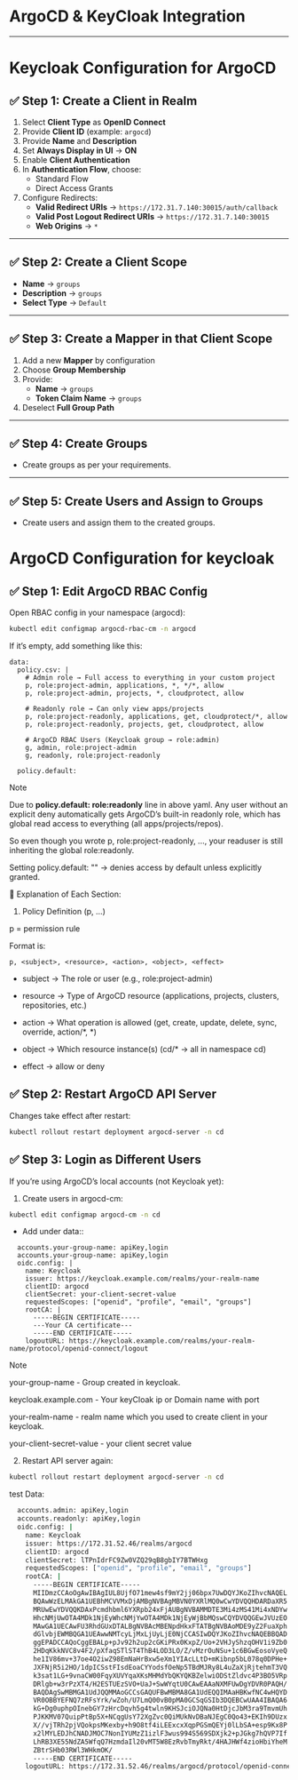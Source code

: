 # ArgoCD & KeyCloak Integration

---
# Keycloak Configuration for ArgoCD

## ✅ Step 1: Create a Client in Realm
1. Select **Client Type** as **OpenID Connect**  
2. Provide **Client ID** (example: `argocd`)  
3. Provide **Name** and **Description**  
4. Set **Always Display in UI** → **ON**  
5. Enable **Client Authentication**  
6. In **Authentication Flow**, choose:  
   - Standard Flow  
   - Direct Access Grants  
7. Configure Redirects:  
   - **Valid Redirect URIs** → `https://172.31.7.140:30015/auth/callback`  
   - **Valid Post Logout Redirect URIs** → `https://172.31.7.140:30015`  
   - **Web Origins** → `*`  

---

## ✅ Step 2: Create a Client Scope
- **Name** → `groups`  
- **Description** → `groups`  
- **Select Type** → `Default`  

---

## ✅ Step 3: Create a Mapper in that Client Scope
1. Add a new **Mapper** by configuration  
2. Choose **Group Membership**  
3. Provide:  
   - **Name** → `groups`  
   - **Token Claim Name** → `groups`  
4. Deselect **Full Group Path**  

---

## ✅ Step 4: Create Groups
- Create groups as per your requirements.  

---

## ✅ Step 5: Create Users and Assign to Groups
- Create users and assign them to the created groups.  



# ArgoCD Configuration for keycloak

## ✅ Step 1: Edit ArgoCD RBAC Config

Open RBAC config in your namespace (argocd):

```bash 
kubectl edit configmap argocd-rbac-cm -n argocd
```
If it’s empty, add something like this:

```Yaml:
data:
  policy.csv: |
    # Admin role → Full access to everything in your custom project
    p, role:project-admin, applications, *, */*, allow
    p, role:project-admin, projects, *, cloudprotect, allow

    # Readonly role → Can only view apps/projects
    p, role:project-readonly, applications, get, cloudprotect/*, allow
    p, role:project-readonly, projects, get, cloudprotect, allow

    # ArgoCD RBAC Users (Keycloak group → role:admin)
    g, admin, role:project-admin
    g, readonly, role:project-readonly

  policy.default: 
```
> [!NOTE]
> Due to **policy.default: role:readonly** line in above yaml.
> Any user without an explicit deny automatically gets ArgoCD’s built-in readonly role, which has global read access to everything (all apps/projects/repos). 
>
>  So even though you wrote p, role:project-readonly, ..., your readuser is still inheriting the global role:readonly.
>
> Setting policy.default: "" → denies access by default unless explicitly granted.


🔎 Explanation of Each Section:

1. Policy Definition (p, …)

p = permission rule

Format is:
```
p, <subject>, <resource>, <action>, <object>, <effect>
```
* subject → The role or user (e.g., role:project-admin)

* resource → Type of ArgoCD resource (applications, projects, clusters, repositories, etc.)

* action → What operation is allowed (get, create, update, delete, sync, override, action/*, *)

* object → Which resource instance(s) (cd/* → all in namespace cd)

* effect → allow or deny

## ✅ Step 2: Restart ArgoCD API Server

Changes take effect after restart:

```bash
kubectl rollout restart deployment argocd-server -n cd
```

## ✅ Step 3: Login as Different Users

If you’re using ArgoCD’s local accounts (not Keycloak yet):

1. Create users in argocd-cm:

```bash
kubectl edit configmap argocd-cm -n cd
```

* Add under data::

```Yaml:
  accounts.your-group-name: apiKey,login
  accounts.your-group-name: apiKey,login
  oidc.config: |
    name: Keycloak
    issuer: https://keycloak.example.com/realms/your-realm-name
    clientID: argocd
    clientSecret: your-client-secret-value
    requestedScopes: ["openid", "profile", "email", "groups"]
    rootCA: |
      -----BEGIN CERTIFICATE-----
      ---Your CA certificate---
      -----END CERTIFICATE-----
    logoutURL: https://keycloak.example.com/realms/your-realm-name/protocol/openid-connect/logout
```

> [!NOTE]
> your-group-name - Group created in keycloak.
> 
> keycloak.example.com - Your keyCloak ip or Domain name with port
> 
> your-realm-name - realm name which you used to create client in your keycloak.
> 
> your-client-secret-value - your client secret value

2. Restart API server again:

```bash
kubectl rollout restart deployment argocd-server -n cd
```


test Data:

```bash
  accounts.admin: apiKey,login
  accounts.readonly: apiKey,login
  oidc.config: |
    name: Keycloak
    issuer: https://172.31.52.46/realms/argocd
    clientID: argocd
    clientSecret: lTPnIdrFC9Zw0VZQ29qB8gbIY7BTWHxg
    requestedScopes: ["openid", "profile", "email", "groups"]
    rootCA: |
      -----BEGIN CERTIFICATE-----
      MIIDmzCCAoOgAwIBAgIUL8UjfO71mew4sf9mY2jj06bpx7UwDQYJKoZIhvcNAQEL
      BQAwWzELMAkGA1UEBhMCVVMxDjAMBgNVBAgMBVN0YXRlMQ0wCwYDVQQHDARDaXR5
      MRUwEwYDVQQKDAxPcmdhbml6YXRpb24xFjAUBgNVBAMMDTE3Mi4zMS41Mi4xNDYw
      HhcNMjUwOTA4MDk1NjEyWhcNMjYwOTA4MDk1NjEyWjBbMQswCQYDVQQGEwJVUzEO
      MAwGA1UECAwFU3RhdGUxDTALBgNVBAcMBENpdHkxFTATBgNVBAoMDE9yZ2FuaXph
      dGlvbjEWMBQGA1UEAwwNMTcyLjMxLjUyLjE0NjCCASIwDQYJKoZIhvcNAQEBBQAD
      ggEPADCCAQoCggEBALp+pJv92h2up2cGKiPRx0KxpZ/Uo+2VHJyShzqOHV1i9Zb0
      2HDqKkkNVC8v4F2/pXfaqSTlST4ThB4LOD3LO/Z/vMzrOuNSu+1c6BGwEosoVyeQ
      he1IV86mv+37oe4O2iwZ98EmNaHrBxw5eXm1YIAcLLtD+mKibnp5bL078q0DPHe+
      JXFNjR5i2HO/1dpICSstFIsdEoaCYYodsfOeNp5TBdMJRy8L4uZaXjRjtehmT3VQ
      k3sat1LG+9vnaCW00FqyXUVYqaXKsMHMdYbQKYQKBZelwiODStZldvc4P3BO5VRp
      DRlgb+w3rPzXT4/H2ESTUEzSVO+UaJ+SwWYqtU0CAwEAAaNXMFUwDgYDVR0PAQH/
      BAQDAgSwMBMGA1UdJQQMMAoGCCsGAQUFBwMBMA8GA1UdEQQIMAaHBKwfNC4wHQYD
      VR0OBBYEFNQ7zRFsYrk/wZoh/U7LmQ00vB0pMA0GCSqGSIb3DQEBCwUAA4IBAQA6
      kG+Dg0uphpOInebGY7zHrcDqvh5g4twln9KHSJciOJQNa0HtDjcJbM3ra9TmvmUh
      PJKKMV07QuipPtBp5X+NCqgUsY72XgZvc0QiMUkNvDBaNJEgC0Qo43+EKIh9DUzx
      X//vjTRh2pjVQokpsMKexby+h9O8tf4iLEExcxXqpPGSmQEYj0lLbSA+esp9Kx8P
      x2lMYLEDJhCNADJMOC7NonIYUMzZ1izlF3wus994S569SDXjk2+pJGkg7hQVP7If
      LhRB3XE55NdZA5WfqQ7HzmdaIl20vMT5W8EzRvbTmyRkt/4HAJHWf4zioHbiYheM
      ZBtrSHb03RWl3WHkmOK/
      -----END CERTIFICATE-----
    logoutURL: https://172.31.52.46/realms/argocd/protocol/openid-connect/logout

```
